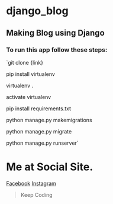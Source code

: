 # django_blog

## Making Blog using Django

### To run this app follow these steps:


`git clone {link}

pip install virtualenv

virtualenv .

activate virtualenv

pip install requirements.txt

python manage.py makemigrations

python manage.py migrate

python manage.py runserver`

# Me at Social Site.
[Facebook](https://www.facebook.com/aayush.bhattarai.9480)
[Instagram](https://www.instagram.com/iamaayush77/)

> Keep Coding
